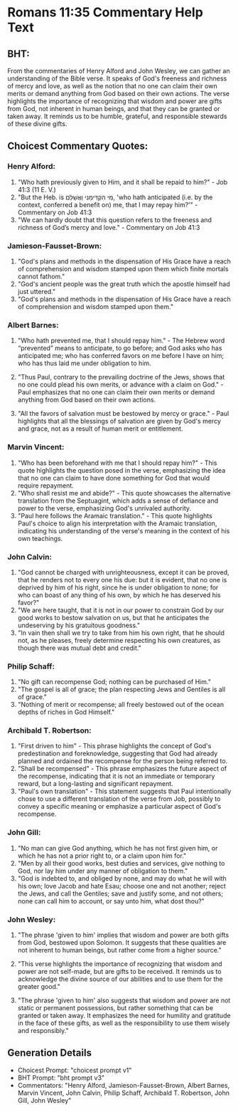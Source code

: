 # Romans 11:35 Commentary Help Text

## BHT:
From the commentaries of Henry Alford and John Wesley, we can gather an understanding of the Bible verse. It speaks of God's freeness and richness of mercy and love, as well as the notion that no one can claim their own merits or demand anything from God based on their own actions. The verse highlights the importance of recognizing that wisdom and power are gifts from God, not inherent in human beings, and that they can be granted or taken away. It reminds us to be humble, grateful, and responsible stewards of these divine gifts.

## Choicest Commentary Quotes:
### Henry Alford:
1. "Who hath previously given to Him, and it shall be repaid to him?" - Job 41:3 (11 E. V.)
2. "But the Heb. is מִי הִקְדִּימַנִי וַאֲשַׁלִּם, 'who hath anticipated (i.e. by the context, conferred a benefit on) me, that I may repay him?'" - Commentary on Job 41:3
3. "We can hardly doubt that this question refers to the freeness and richness of God’s mercy and love." - Commentary on Job 41:3

### Jamieson-Fausset-Brown:
1. "God's plans and methods in the dispensation of His Grace have a reach of comprehension and wisdom stamped upon them which finite mortals cannot fathom."
2. "God's ancient people was the great truth which the apostle himself had just uttered."
3. "God's plans and methods in the dispensation of His Grace have a reach of comprehension and wisdom stamped upon them."

### Albert Barnes:
1. "Who hath prevented me, that I should repay him." - The Hebrew word “prevented” means to anticipate, to go before; and God asks who has anticipated me; who has conferred favors on me before I have on him; who has thus laid me under obligation to him.

2. "Thus Paul, contrary to the prevailing doctrine of the Jews, shows that no one could plead his own merits, or advance with a claim on God." - Paul emphasizes that no one can claim their own merits or demand anything from God based on their own actions.

3. "All the favors of salvation must be bestowed by mercy or grace." - Paul highlights that all the blessings of salvation are given by God's mercy and grace, not as a result of human merit or entitlement.

### Marvin Vincent:
1. "Who has been beforehand with me that I should repay him?" - This quote highlights the question posed in the verse, emphasizing the idea that no one can claim to have done something for God that would require repayment.
2. "Who shall resist me and abide?" - This quote showcases the alternative translation from the Septuagint, which adds a sense of defiance and power to the verse, emphasizing God's unrivaled authority.
3. "Paul here follows the Aramaic translation." - This quote highlights Paul's choice to align his interpretation with the Aramaic translation, indicating his understanding of the verse's meaning in the context of his own teachings.

### John Calvin:
1. "God cannot be charged with unrighteousness, except it can be proved, that he renders not to every one his due: but it is evident, that no one is deprived by him of his right, since he is under obligation to none; for who can boast of any thing of his own, by which he has deserved his favor?"
2. "We are here taught, that it is not in our power to constrain God by our good works to bestow salvation on us, but that he anticipates the undeserving by his gratuitous goodness."
3. "In vain then shall we try to take from him his own right, that he should not, as he pleases, freely determine respecting his own creatures, as though there was mutual debt and credit."

### Philip Schaff:
1. "No gift can recompense God; nothing can be purchased of Him." 
2. "The gospel is all of grace; the plan respecting Jews and Gentiles is all of grace."
3. "Nothing of merit or recompense; all freely bestowed out of the ocean depths of riches in God Himself."

### Archibald T. Robertson:
1. "First driven to him" - This phrase highlights the concept of God's predestination and foreknowledge, suggesting that God had already planned and ordained the recompense for the person being referred to.
2. "Shall be recompensed" - This phrase emphasizes the future aspect of the recompense, indicating that it is not an immediate or temporary reward, but a long-lasting and significant repayment.
3. "Paul's own translation" - This statement suggests that Paul intentionally chose to use a different translation of the verse from Job, possibly to convey a specific meaning or emphasize a particular aspect of God's recompense.

### John Gill:
1. "No man can give God anything, which he has not first given him, or which he has not a prior right to, or a claim upon him for."
2. "Men by all their good works, best duties and services, give nothing to God, nor lay him under any manner of obligation to them."
3. "God is indebted to, and obliged by none, and may do what he will with his own; love Jacob and hate Esau; choose one and not another; reject the Jews, and call the Gentiles; save and justify some, and not others; none can call him to account, or say unto him, what dost thou?"

### John Wesley:
1. "The phrase 'given to him' implies that wisdom and power are both gifts from God, bestowed upon Solomon. It suggests that these qualities are not inherent to human beings, but rather come from a higher source."

2. "This verse highlights the importance of recognizing that wisdom and power are not self-made, but are gifts to be received. It reminds us to acknowledge the divine source of our abilities and to use them for the greater good."

3. "The phrase 'given to him' also suggests that wisdom and power are not static or permanent possessions, but rather something that can be granted or taken away. It emphasizes the need for humility and gratitude in the face of these gifts, as well as the responsibility to use them wisely and responsibly."


## Generation Details
- Choicest Prompt: "choicest prompt v1"
- BHT Prompt: "bht prompt v3"
- Commentators: "Henry Alford, Jamieson-Fausset-Brown, Albert Barnes, Marvin Vincent, John Calvin, Philip Schaff, Archibald T. Robertson, John Gill, John Wesley"
